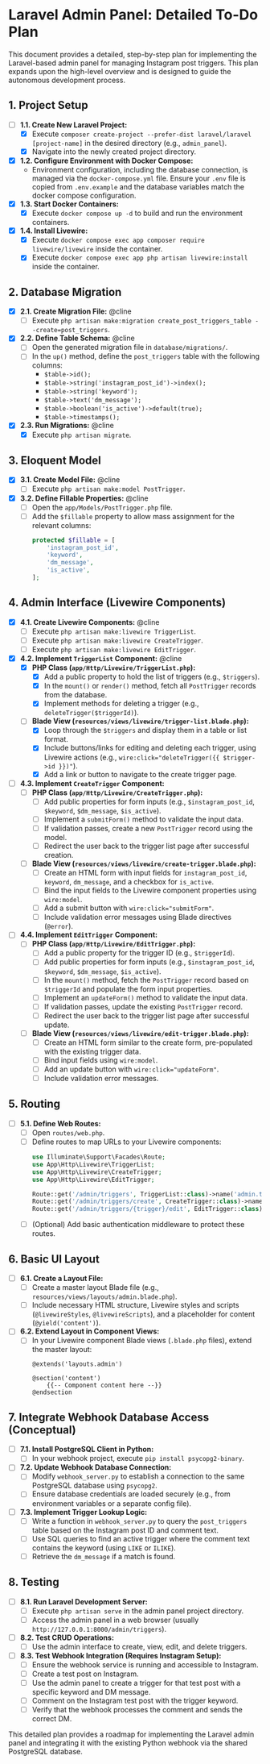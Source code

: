 # Laravel Admin Panel: Detailed To-Do Plan

This document provides a detailed, step-by-step plan for implementing the Laravel-based admin panel for managing Instagram post triggers. This plan expands upon the high-level overview and is designed to guide the autonomous development process.

## 1. Project Setup

*   [ ] **1.1. Create New Laravel Project:**
    *   [x] Execute `composer create-project --prefer-dist laravel/laravel [project-name]` in the desired directory (e.g., `admin_panel`).
    *   [x] Navigate into the newly created project directory.
*   [x] **1.2. Configure Environment with Docker Compose:**
    *   Environment configuration, including the database connection, is managed via the `docker-compose.yml` file. Ensure your `.env` file is copied from `.env.example` and the database variables match the docker compose configuration.
*   [x] **1.3. Start Docker Containers:**
    *   [x] Execute `docker compose up -d` to build and run the environment containers.
*   [x] **1.4. Install Livewire:**
    *   [x] Execute `docker compose exec app composer require livewire/livewire` inside the container.
    *   [x] Execute `docker compose exec app php artisan livewire:install` inside the container.

## 2. Database Migration

*   [x] **2.1. Create Migration File:** @cline
    *   [ ] Execute `php artisan make:migration create_post_triggers_table --create=post_triggers`.
*   [x] **2.2. Define Table Schema:** @cline
    *   [ ] Open the generated migration file in `database/migrations/`.
    *   [ ] In the `up()` method, define the `post_triggers` table with the following columns:
        *   `$table->id();`
        *   `$table->string('instagram_post_id')->index();`
        *   `$table->string('keyword');`
        *   `$table->text('dm_message');`
        *   `$table->boolean('is_active')->default(true);`
        *   `$table->timestamps();`
*   [x] **2.3. Run Migrations:** @cline
    *   [x] Execute `php artisan migrate`.

## 3. Eloquent Model

*   [x] **3.1. Create Model File:** @cline
    *   [ ] Execute `php artisan make:model PostTrigger`.
*   [x] **3.2. Define Fillable Properties:** @cline
    *   [ ] Open the `app/Models/PostTrigger.php` file.
    *   [ ] Add the `$fillable` property to allow mass assignment for the relevant columns:
        ```php
        protected $fillable = [
            'instagram_post_id',
            'keyword',
            'dm_message',
            'is_active',
        ];
        ```

## 4. Admin Interface (Livewire Components)

*   [x] **4.1. Create Livewire Components:** @cline
    *   [ ] Execute `php artisan make:livewire TriggerList`.
    *   [ ] Execute `php artisan make:livewire CreateTrigger`.
    *   [ ] Execute `php artisan make:livewire EditTrigger`.
*   [x] **4.2. Implement `TriggerList` Component:** @cline
    *   [x] **PHP Class (`app/Http/Livewire/TriggerList.php`):**
        *   [x] Add a public property to hold the list of triggers (e.g., `$triggers`).
        *   [x] In the `mount()` or `render()` method, fetch all `PostTrigger` records from the database.
        *   [x] Implement methods for deleting a trigger (e.g., `deleteTrigger($triggerId)`).
    *   [ ] **Blade View (`resources/views/livewire/trigger-list.blade.php`):**
        *   [x] Loop through the `$triggers` and display them in a table or list format.
        *   [x] Include buttons/links for editing and deleting each trigger, using Livewire actions (e.g., `wire:click="deleteTrigger({{ $trigger->id }})"`).
        *   [x] Add a link or button to navigate to the create trigger page.
*   [ ] **4.3. Implement `CreateTrigger` Component:**
    *   [ ] **PHP Class (`app/Http/Livewire/CreateTrigger.php`):**
        *   [ ] Add public properties for form inputs (e.g., `$instagram_post_id`, `$keyword`, `$dm_message`, `$is_active`).
        *   [ ] Implement a `submitForm()` method to validate the input data.
        *   [ ] If validation passes, create a new `PostTrigger` record using the model.
        *   [ ] Redirect the user back to the trigger list page after successful creation.
    *   [ ] **Blade View (`resources/views/livewire/create-trigger.blade.php`):**
        *   [ ] Create an HTML form with input fields for `instagram_post_id`, `keyword`, `dm_message`, and a checkbox for `is_active`.
        *   [ ] Bind the input fields to the Livewire component properties using `wire:model`.
        *   [ ] Add a submit button with `wire:click="submitForm"`.
        *   [ ] Include validation error messages using Blade directives (`@error`).
*   [ ] **4.4. Implement `EditTrigger` Component:**
    *   [ ] **PHP Class (`app/Http/Livewire/EditTrigger.php`):**
        *   [ ] Add a public property for the trigger ID (e.g., `$triggerId`).
        *   [ ] Add public properties for form inputs (e.g., `$instagram_post_id`, `$keyword`, `$dm_message`, `$is_active`).
        *   [ ] In the `mount()` method, fetch the `PostTrigger` record based on `$triggerId` and populate the form input properties.
        *   [ ] Implement an `updateForm()` method to validate the input data.
        *   [ ] If validation passes, update the existing `PostTrigger` record.
        *   [ ] Redirect the user back to the trigger list page after successful update.
    *   [ ] **Blade View (`resources/views/livewire/edit-trigger.blade.php`):**
        *   [ ] Create an HTML form similar to the create form, pre-populated with the existing trigger data.
        *   [ ] Bind input fields using `wire:model`.
        *   [ ] Add an update button with `wire:click="updateForm"`.
        *   [ ] Include validation error messages.

## 5. Routing

*   [ ] **5.1. Define Web Routes:**
    *   [ ] Open `routes/web.php`.
    *   [ ] Define routes to map URLs to your Livewire components:
        ```php
        use Illuminate\Support\Facades\Route;
        use App\Http\Livewire\TriggerList;
        use App\Http\Livewire\CreateTrigger;
        use App\Http\Livewire\EditTrigger;

        Route::get('/admin/triggers', TriggerList::class)->name('admin.triggers.index');
        Route::get('/admin/triggers/create', CreateTrigger::class)->name('admin.triggers.create');
        Route::get('/admin/triggers/{trigger}/edit', EditTrigger::class)->name('admin.triggers.edit');
        ```
    *   [ ] (Optional) Add basic authentication middleware to protect these routes.

## 6. Basic UI Layout

*   [ ] **6.1. Create a Layout File:**
    *   [ ] Create a master layout Blade file (e.g., `resources/views/layouts/admin.blade.php`).
    *   [ ] Include necessary HTML structure, Livewire styles and scripts (`@livewireStyles`, `@livewireScripts`), and a placeholder for content (`@yield('content')`).
*   [ ] **6.2. Extend Layout in Component Views:**
    *   [ ] In your Livewire component Blade views (`.blade.php` files), extend the master layout:
        ```blade
        @extends('layouts.admin')

        @section('content')
            {{-- Component content here --}}
        @endsection
        ```

## 7. Integrate Webhook Database Access (Conceptual)

*   [ ] **7.1. Install PostgreSQL Client in Python:**
    *   [ ] In your webhook project, execute `pip install psycopg2-binary`.
*   [ ] **7.2. Update Webhook Database Connection:**
    *   [ ] Modify `webhook_server.py` to establish a connection to the same PostgreSQL database using `psycopg2`.
    *   [ ] Ensure database credentials are loaded securely (e.g., from environment variables or a separate config file).
*   [ ] **7.3. Implement Trigger Lookup Logic:**
    *   [ ] Write a function in `webhook_server.py` to query the `post_triggers` table based on the Instagram post ID and comment text.
    *   [ ] Use SQL queries to find an active trigger where the comment text contains the keyword (using `LIKE` or `ILIKE`).
    *   [ ] Retrieve the `dm_message` if a match is found.

## 8. Testing

*   [ ] **8.1. Run Laravel Development Server:**
    *   [ ] Execute `php artisan serve` in the admin panel project directory.
    *   [ ] Access the admin panel in a web browser (usually `http://127.0.0.1:8000/admin/triggers`).
*   [ ] **8.2. Test CRUD Operations:**
    *   [ ] Use the admin interface to create, view, edit, and delete triggers.
*   [ ] **8.3. Test Webhook Integration (Requires Instagram Setup):**
    *   [ ] Ensure the webhook service is running and accessible to Instagram.
    *   [ ] Create a test post on Instagram.
    *   [ ] Use the admin panel to create a trigger for that test post with a specific keyword and DM message.
    *   [ ] Comment on the Instagram test post with the trigger keyword.
    *   [ ] Verify that the webhook processes the comment and sends the correct DM.

This detailed plan provides a roadmap for implementing the Laravel admin panel and integrating it with the existing Python webhook via the shared PostgreSQL database.
